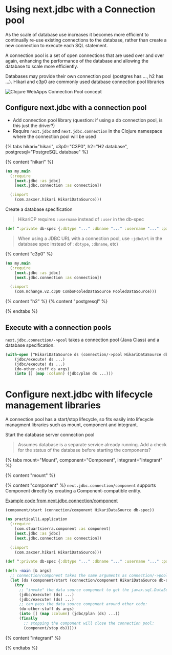 # Using next.jdbc with a Connection pool
As the scale of database use increases it becomes more efficient to continually re-use existing connections to the database, rather than create a new connection to execute each SQL statement.

A connection pool is a set of open connections that are used over and over again, enhancing the performance of the database and allowing the database to scale more efficiently.

Databases may provide their own connection pool (postgres has ..., h2 has ...).  Hikari and c3p0  are commonly used database connection pool libraries

![Clojure WebApps Connection Pool concept](https://raw.githubusercontent.com/practicalli/graphic-design/live/practicalli-clojure-webapps-database-postgres-connection-pool.png)

## Configure next.jdbc with a connection pool

* Add connection pool library (question: if using a db connection pool, is this just the driver?)
* Require `next.jdbc` and `next.jdbc.connection` in the Clojure namespace where the connection pool will be used


{% tabs hikari="hikari", c3p0="C3P0", h2="H2 database", postgresql="PostgreSQL database" %}

{% content "hikari" %}

```clojure
(ns my.main
  (:require
    [next.jdbc :as jdbc]
    [next.jdbc.connection :as connection])

  (:import
    (com.zaxxer.hikari HikariDataSource)))
```

Create a database specification

> HikariCP requires `:username` instead of `:user` in the db-spec

```clojure
(def ^:private db-spec {:dbtype "..." :dbname "..." :username "..." :password "..."})
```

> When using a JDBC URL with a connection pool, use `:jdbcUrl` in the database spec instead of `:dbtype`, `:dbname`, etc)



{% content "c3p0" %}


```clojure
(ns my.main
  (:require
    [next.jdbc :as jdbc]
    [next.jdbc.connection :as connection])

  (:import
    (com.mchange.v2.c3p0 ComboPooledDataSource PooledDataSource)))
```

{% content "h2" %}
{% content "postgresql" %}

{% endtabs %}


## Execute with a connection pools

`next.jdbc.connection/->pool` takes a connection pool (Java Class) and a database specification.



```clojure
(with-open [^HikariDataSource ds (connection/->pool HikariDataSource db-spec)]
    (jdbc/execute! ds ...)
    (jdbc/execute! ds ...)
    (do-other-stuff ds args)
    (into [] (map :column) (jdbc/plan ds ...)))
```


# Configure next.jdbc with lifecycle management libraries
A connection pool has a start/stop lifecycle, so fits easily into lifecycle managment libraries such as mount, component and integrant.

Start the database server connection pool

> Assumes database is a separate service already running.  Add a check for the status of the database before starting the components?


{% tabs mount="Mount", component="Component", integrant="Integrant" %}

{% content "mount" %}

{% content "component" %}
`next.jdbc.connection/component` supports Component directly by creating a Component-compatible entity.

[Example code from next.jdbc.connection/component](https://github.com/seancorfield/next-jdbc/blob/develop/src/next/jdbc/connection.clj#L318-L343)

```
(component/start (connection/component HikariDataSource db-spec))
```

```clojure
(ns practicalli.application
  (:require
    [com.stuartsierra.component :as component]
    [next.jdbc :as jdbc]
    [next.jdbc.connection :as connection])

  (:import
    (com.zaxxer.hikari HikariDataSource)))

(def ^:private db-spec {:dbtype "..." :dbname "..." :username "..." :password "..."})

(defn -main [& args]
  ;; connection/component takes the same arguments as connection/->pool:
  (let [ds (component/start (connection/component HikariDataSource db-spec))]
    (try
      ;; "invoke" the data source component to get the javax.sql.DataSource:
      (jdbc/execute! (ds) ...)
      (jdbc/execute! (ds) ...)
      ;; can pass the data source component around other code:
      (do-other-stuff ds args)
      (into [] (map :column) (jdbc/plan (ds) ...))
      (finally
        ;; stopping the component will close the connection pool:
        (component/stop ds)))))
```

{% content "integrant" %}

{% endtabs %}




<!-- using next.jdbc ->pool with integrant? -->

<!-- cannot get `:serverTimezone` to pass through the pooled datasource. -->

<!-- something like this would work: -->

<!-- ```clojure -->
<!-- (defmethod ig/init-key :db/datasource [_ config] -->
<!--   (next.jdbc.connection/->pool HikariDataSource (:db-pool-spec config))) -->
<!-- ``` -->

<!-- `:db-pool-spec` would be a hash map in the config with all of the parameters to pass into HikariDataSource. -->

<!-- roughly what I have (except for spraying things over namespaces - for lack of guidance) -->
<!-- ```clojure -->
<!-- (defn get-pool [] -->
<!--   (connection/->pool ComboPooledDataSource db-spec)) -->
<!-- ``` -->

<!-- but I am getting this -->
<!-- ``` -->
<!-- Caused by: com.mysql.cj.exceptions.InvalidConnectionAttributeException: The server time zone value 'AEST' is unrecognized or represents more than one time zone. You must configure either the server or JDBC driver (via the 'serverTimezone' configuration property) to use a more specifc time zone value if you want to utilize time zone support. -->
<!-- ``` -->
<!-- given -->
<!-- ``` -->
<!-- (def db-spec -->
<!--   {:port 3306 :host "localhost" :dbtype "mysql" -->
<!--    :dbname "test" :user "tester" -->
<!--    :password "password" :useSSL false :serverTimezone "UTC"}) -->
<!-- ``` -->
<!-- I can kick the tyres on Hikari -->
<!-- this seems to be a new burden on the next.jdbc dbtype to notice :serverTimezone and append it to the jdbcUrl - just hypothesising -->

<!-- If you're making a non-pooled datasource, everything in the hash map goes into the URL already. So this is just about keeping either HikariCP or c3p0 happy. -->
<!-- Looking at the docs for those, neither seem to support it as a connection parameter which is a pain... -->
<!-- I guess I'm going to need to expose the machinery in next.jdbc.connection that actually builds JDBC URLs so you can separate out the connection string from the pooled datasource parameters :disappointed: -->
<!-- https://github.com/seancorfield/next-jdbc/issues/138 -->
<!-- c3p0/HikariCP do not support serverTimezone so there is no way to pass this through -->

<!-- Need to expose next.jdbc's JDBC URL string builder I think, in such a way that you can construct the string in one call and pass :jdbcUrl and any pool parameters into the connection pooling library. Affects ->pool and component. -->
<!-- <https://github.com/seancorfield/next-jdbc|seancorfield/next-jdbc>seancorfield/next-jdbc | 6 Aug | Added by GitHub -->
<!-- 01:54 -->
<!-- That's not going to be as easy as I'd hoped -- the URL-builder only builds the minimal JDBC URL and then assumes everything else can be passed as properties when the connection is requested -- which is fine for the simple call to the DriverManager but not so good for the pooled datasource... -->
<!-- seancorfield  02:23 -->
<!-- @gmercer OK, seancorfield/next.jdbc {:mvn/version "1.1.582"} is available on Clojars for you -- it adds next.jdbc.connection/jdbc-url: see its docstring for usage details. -->
<!-- 02:25 -->
<!-- Not well-tested but should get you going again. I'd probably recommend omitting :user/:password from the db-spec and instead provide them in the hash map along with :jdbcUrl that you pass into the pooling library (and be careful that one expects :user like JDBC and the other lib expects :username instead -- which is mentioned in the docs). -->
<!-- gmercer  02:36 -->
<!-- @seancorfield thanks - I tried mimicking your spec->url+etc .. nearly there but will try the latest version ... thanks heaps considering timezones :wink: -->
<!-- seancorfield  02:39 -->
<!-- Yeah, the spec->url+etc function is only about half of what you need... (edited) -->
<!-- gmercer  03:00 -->
<!-- @seancorfield thanks - works like a bought one -->
<!-- seancorfield  03:12 -->
<!-- I definitely need to create some tests around it and expand the documentation... but I just wanted to get this out for you a.s.a.p. -->
